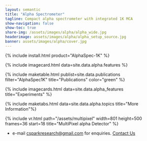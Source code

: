 ```yaml
---
layout: semantic
title: "Alpha Spectrometer"
tagline: Compact alpha spectrometer with integrated 1K MCA
show-navigation: false
show-toc: true
share-img: /assets/images/alpha/alpha_wide.jpg
headerimage: assets/images/alpha/alpha_setup_source.jpg
banner: assets/images/alpha/cover.jpg
---
```


{% include install.html product="AlphaSpec-1K"  %}

{% include imagecard.html data=site.data.alpha.features %}

{% include maketable.html publist=site.data.publications filter="AlphaSpec1K" title="Publications"   color="green" %}

{% include imagecards.html data=site.data.alpha_features title="Experiments" %}

{% include maketabs.html data=site.data.alpha.topics title="More Information"%}


{% include vr.html path="/assets/multipixel" width=801 height=500 frames=36 start=18 title="MultiPixel alpha Detector"  %}

* e-mail csparkresearch@gmail.com for enquiries. [Contact Us](contact)
